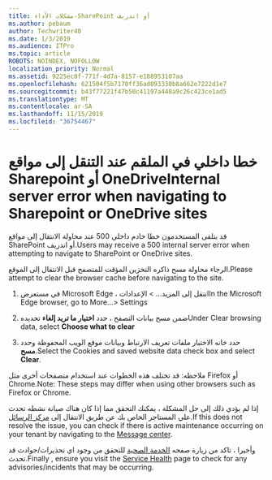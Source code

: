 ```yaml
---
title: مشكلات الأداء-SharePoint أو اندريف
ms.author: pebaum
author: Techwriter40
ms.date: 1/3/2019
ms.audience: ITPro
ms.topic: article
ROBOTS: NOINDEX, NOFOLLOW
localization_priority: Normal
ms.assetid: 9225ec0f-771f-4d7a-8157-e188953107aa
ms.openlocfilehash: 621504f5b7170ff36ad093330b8a662e7222d1e7
ms.sourcegitcommit: b43f77221f47b50c41197a448a9c26c423ce1ad5
ms.translationtype: MT
ms.contentlocale: ar-SA
ms.lasthandoff: 11/15/2019
ms.locfileid: "36754467"
---
```

# <a name="internal-server-error-when-navigating-to-sharepoint-or-onedrive-sites"></a><span data-ttu-id="799f6-102">خطا داخلي في الملقم عند التنقل إلى مواقع Sharepoint أو OneDrive</span><span class="sxs-lookup"><span data-stu-id="799f6-102">Internal server error when navigating to Sharepoint or OneDrive sites</span></span>

<span data-ttu-id="799f6-103">قد يتلقى المستخدمون خطا خادم داخلي 500 عند محاولة الانتقال إلى مواقع SharePoint أو اندريف.</span><span class="sxs-lookup"><span data-stu-id="799f6-103">Users may receive a 500 internal server error when attempting to navigate to SharePoint or OneDrive sites.</span></span> 

<span data-ttu-id="799f6-104">الرجاء محاولة مسح ذاكره التخزين المؤقت للمتصفح قبل الانتقال إلى الموقع.</span><span class="sxs-lookup"><span data-stu-id="799f6-104">Please attempt to clear the browser cache before navigating to the site.</span></span>


1. <span data-ttu-id="799f6-105">في مستعرض Microsoft Edge ، انتقل إلى المزيد... > الإعدادات</span><span class="sxs-lookup"><span data-stu-id="799f6-105">In the Microsoft Edge browser, go to More...> Settings</span></span>

2. <span data-ttu-id="799f6-106">ضمن مسح بيانات التصفح ، حدد **اختيار ما تريد إلغاء** تحديده</span><span class="sxs-lookup"><span data-stu-id="799f6-106">Under Clear browsing data, select **Choose what to clear**</span></span>

3. <span data-ttu-id="799f6-107">حدد خانه الاختيار ملفات تعريف الارتباط وبيانات موقع الويب المحفوظة وحدد **مسح**.</span><span class="sxs-lookup"><span data-stu-id="799f6-107">Select the Cookies and saved website data check box and select **Clear**.</span></span>

<span data-ttu-id="799f6-108">ملاحظه: قد تختلف هذه الخطوات عند استخدام متصفحات أخرى مثل Firefox أو Chrome.</span><span class="sxs-lookup"><span data-stu-id="799f6-108">Note: These steps may differ when using other browsers such as Firefox or Chrome.</span></span>

<span data-ttu-id="799f6-109">إذا لم يؤدي ذلك إلى حل المشكلة ، يمكنك التحقق مما إذا كان هناك صيانة نشطه تحدث علي المستاجر الخاص بك عن طريق الانتقال إلى [مركز الرسائل](https://portal.office.com/adminportal/home#/MessageCenter).</span><span class="sxs-lookup"><span data-stu-id="799f6-109">If this does not resolve the issue, you can check if there is active maintenance occurring on your tenant by navigating to the [Message center](https://portal.office.com/adminportal/home#/MessageCenter).</span></span>

<span data-ttu-id="799f6-110">وأخيرا ، تاكد من زيارة صفحه [الخدمة الصحية](https://portal.office.com/adminportal/home#/servicehealth) للتحقق من وجود اي تحذيرات/حوادث قد تحدث.</span><span class="sxs-lookup"><span data-stu-id="799f6-110">Finally , ensure you visit the [Service Health](https://portal.office.com/adminportal/home#/servicehealth) page to check for any advisories/incidents that may be occurring.</span></span>


